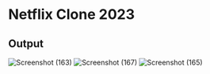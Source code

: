 # Netflix Clone 2023
## Output
![Screenshot (163)](https://github.com/karnatykeerthi/Netflix-2023-clone/assets/133200092/34c18926-0fcd-4b41-8ea9-fc87ef244283)
![Screenshot (167)](https://github.com/karnatykeerthi/Netflix-2023-clone/assets/133200092/94f5f42b-e11b-493f-9694-9ec3b73fa6f4)
![Screenshot (165)](https://github.com/karnatykeerthi/Netflix-2023-clone/assets/133200092/28823c98-f26c-4622-bf46-41eb46789494)

